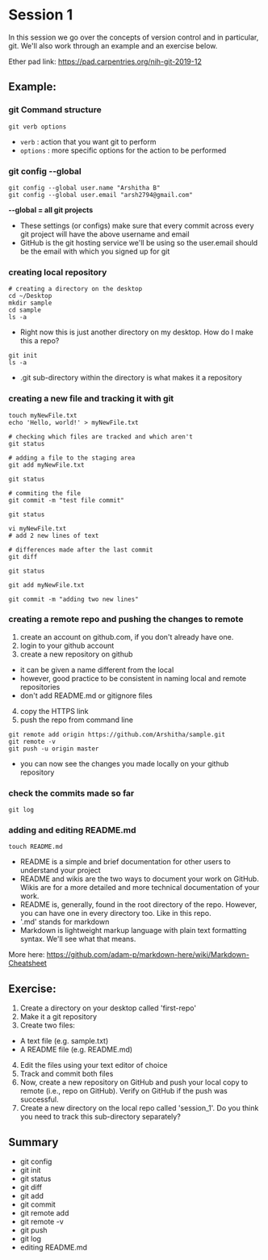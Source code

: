 # Session 1

In this session we go over the concepts of version control and in particular, git. We'll also work through an example and an exercise below.  

Ether pad link: https://pad.carpentries.org/nih-git-2019-12

## Example: 

### git Command structure
`git verb options`

* `verb` : action that you want git to perform
* `options` : more specific options for the action to be performed

### git config --global

``` 
git config --global user.name "Arshitha B" 
git config --global user.email "arsh2794@gmail.com"
```

**--global = all git projects**

* These settings (or configs) make sure that every commit across every git project will have the above username and email
* GitHub is the git hosting service we'll be using so the user.email should be the email with which you signed up for git

### creating local repository
```shell
# creating a directory on the desktop
cd ~/Desktop 
mkdir sample
cd sample
ls -a
```
* Right now this is just another directory on my desktop. How do I make this a repo?

```shell
git init 
ls -a 
```

* .git sub-directory within the directory is what makes it a repository 

### creating a new file and tracking it with git
```shell
touch myNewFile.txt 
echo 'Hello, world!' > myNewFile.txt

# checking which files are tracked and which aren't
git status 

# adding a file to the staging area 
git add myNewFile.txt 

git status 

# commiting the file 
git commit -m "test file commit" 

git status

vi myNewFile.txt 
# add 2 new lines of text 

# differences made after the last commit
git diff 

git status

git add myNewFile.txt 

git commit -m "adding two new lines" 
```

### creating a remote repo and pushing the changes to remote
1. create an account on github.com, if you don't already have one. 
2. login to your github account 
3. create a new repository on github
  * it can be given a name different from the local 
  * however, good practice to be consistent in naming local and remote repositories 
  * don't add README.md or gitignore files
4. copy the HTTPS link 
5. push the repo from command line 

```shell
git remote add origin https://github.com/Arshitha/sample.git
git remote -v
git push -u origin master
```

* you can now see the changes you made locally on your github repository

### check the commits made so far
```shell
git log
```

### adding and editing README.md 
```shell
touch README.md
```
* README is a simple and brief documentation for other users to understand your project
* README and wikis are the two ways to document your work on GitHub. Wikis are for a more detailed and more technical documentation of your work. 
* README is, generally, found in the root directory of the repo. However, you can have one in every directory too. Like in this repo. 
* '.md' stands for markdown
* Markdown is lightweight markup language with plain text formatting syntax. We'll see what that means. 

More here: https://github.com/adam-p/markdown-here/wiki/Markdown-Cheatsheet

## Exercise: 
1. Create a directory on your desktop called 'first-repo'
2. Make it a git repository 
3. Create two files:
 * A text file (e.g. sample.txt)
 * A README file (e.g. README.md)
4. Edit the files using your text editor of choice 
5. Track and commit both files
6. Now, create a new repository on GitHub and push your local copy to remote (i.e., repo on GitHub). Verify on GitHub if the push was successful.
7. Create a new directory on the local repo called 'session_1'. Do you think you need to track this sub-directory separately? 

## Summary 
* git config 
* git init 
* git status
* git diff
* git add 
* git commit 
* git remote add 
* git remote -v 
* git push
* git log 
* editing README.md
